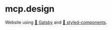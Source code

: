 # mcp.design

Website using [🚀 Gatsby](https://gatsbyjs.org) and [💅 styled-components](https://www.styled-components.com/).